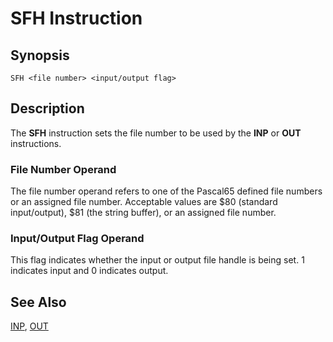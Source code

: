 # SFH Instruction

## Synopsis

```
SFH <file number> <input/output flag>
```

## Description

The **SFH** instruction sets the file number to be used by the **INP**
or **OUT** instructions.

### File Number Operand

The file number operand refers to one of the Pascal65 defined file
numbers or an assigned file number. Acceptable values 
are $80 (standard input/output), $81 (the string buffer),
or an assigned file number.

### Input/Output Flag Operand

This flag indicates whether the input or output file handle
is being set. 1 indicates input and 0 indicates output.

## See Also

[INP](../inp), [OUT](../out)
